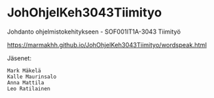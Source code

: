 # JohOhjelKeh3043Tiimityo
Johdanto ohjelmistokehitykseen - SOF001IT1A-3043 Tiimityö

https://marmakhh.github.io/JohOhjelKeh3043Tiimityo/wordspeak.html

Jäsenet: 

    Mark Mäkelä
    Kalle Maurinsalo
    Anna Mattila
    Leo Ratilainen
